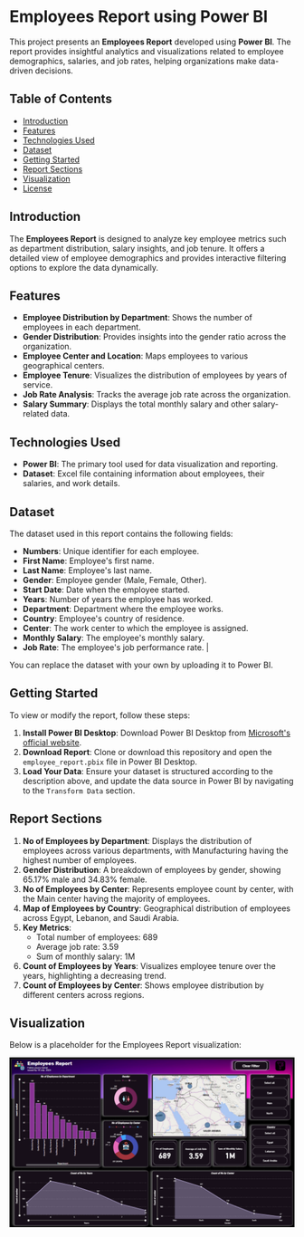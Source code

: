 # Employees Report using Power BI

This project presents an **Employees Report** developed using **Power BI**. The report provides insightful analytics and visualizations related to employee demographics, salaries, and job rates, helping organizations make data-driven decisions.

## Table of Contents
- [Introduction](#introduction)
- [Features](#features)
- [Technologies Used](#technologies-used)
- [Dataset](#dataset)
- [Getting Started](#getting-started)
- [Report Sections](#report-sections)
- [Visualization](#visualization)
- [License](#license)

## Introduction
The **Employees Report** is designed to analyze key employee metrics such as department distribution, salary insights, and job tenure. It offers a detailed view of employee demographics and provides interactive filtering options to explore the data dynamically.

## Features
- **Employee Distribution by Department**: Shows the number of employees in each department.
- **Gender Distribution**: Provides insights into the gender ratio across the organization.
- **Employee Center and Location**: Maps employees to various geographical centers.
- **Employee Tenure**: Visualizes the distribution of employees by years of service.
- **Job Rate Analysis**: Tracks the average job rate across the organization.
- **Salary Summary**: Displays the total monthly salary and other salary-related data.

## Technologies Used
- **Power BI**: The primary tool used for data visualization and reporting.
- **Dataset**: Excel file containing information about employees, their salaries, and work details.

## Dataset
The dataset used in this report contains the following fields:

- **Numbers**: Unique identifier for each employee.
- **First Name**: Employee's first name.
- **Last Name**: Employee's last name.
- **Gender**: Employee gender (Male, Female, Other).
- **Start Date**: Date when the employee started.
- **Years**: Number of years the employee has worked.
- **Department**: Department where the employee works.
- **Country**: Employee's country of residence.
- **Center**: The work center to which the employee is assigned.
- **Monthly Salary**: The employee's monthly salary.
- **Job Rate**: The employee's job performance rate.      |

You can replace the dataset with your own by uploading it to Power BI.

## Getting Started
To view or modify the report, follow these steps:

1. **Install Power BI Desktop**: Download Power BI Desktop from [Microsoft's official website](https://powerbi.microsoft.com/desktop/).
2. **Download Report**: Clone or download this repository and open the `employee_report.pbix` file in Power BI Desktop.
3. **Load Your Data**: Ensure your dataset is structured according to the description above, and update the data source in Power BI by navigating to the `Transform Data` section.

## Report Sections
1. **No of Employees by Department**: Displays the distribution of employees across various departments, with Manufacturing having the highest number of employees.
2. **Gender Distribution**: A breakdown of employees by gender, showing 65.17% male and 34.83% female.
3. **No of Employees by Center**: Represents employee count by center, with the Main center having the majority of employees.
4. **Map of Employees by Country**: Geographical distribution of employees across Egypt, Lebanon, and Saudi Arabia.
5. **Key Metrics**:
   - Total number of employees: 689
   - Average job rate: 3.59
   - Sum of monthly salary: 1M
6. **Count of Employees by Years**: Visualizes employee tenure over the years, highlighting a decreasing trend.
7. **Count of Employees by Center**: Shows employee distribution by different centers across regions.

## Visualization
Below is a placeholder for the Employees Report visualization:

![Employees Report Visualization](assets/employee.png)
